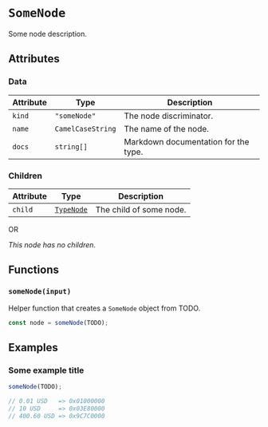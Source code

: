 # `SomeNode`

Some node description.

## Attributes

### Data

| Attribute | Type              | Description                          |
| --------- | ----------------- | ------------------------------------ |
| `kind`    | `"someNode"`      | The node discriminator.              |
| `name`    | `CamelCaseString` | The name of the node.                |
| `docs`    | `string[]`        | Markdown documentation for the type. |

### Children

| Attribute | Type                                | Description             |
| --------- | ----------------------------------- | ----------------------- |
| `child`   | [`TypeNode`](./typeNodes/README.md) | The child of some node. |

OR

_This node has no children._

## Functions

### `someNode(input)`

Helper function that creates a `SomeNode` object from TODO.

```ts
const node = someNode(TODO);
```

## Examples

### Some example title

```ts
someNode(TODO);

// 0.01 USD   => 0x01000000
// 10 USD     => 0x03E80000
// 400.60 USD => 0x9C7C0000
```
